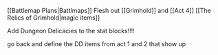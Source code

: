 

[[Battlemap Plans|Battlmaps]]
Flesh out [[Grimhold]] and [[Act 4]]
[[The Relics of Grimhold|magic items]]

Add Dungeon Delicacies to the stat blocks!!!!

go back and define the DD items from act 1 and 2 that show up